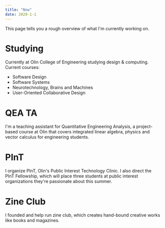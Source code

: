 ```yaml
---
title: "Now"
date: 2020-1-1
---
```


This page tells you a rough overview of what I'm currently working on.

# Studying
Currently at Olin College of Engineering studying design & computing. Current courses:
- Software Design
- Software Systems
- Neurotechnology, Brains and Machines
- User-Oriented Collaborative Design

# QEA TA
I'm a teaching assistant for Quantitative Engineering Analysis, a project-based course at Olin that covers integrated linear algebra, physics and vector calculus for engineering students.

# PInT
I organize PInT, Olin's Public Interest Technology Clinic. I also direct the PInT Fellowship, which will place three students at public interest organizations they're passionate about this summer.

# Zine Club
I founded and help run zine club, which creates hand-bound creative works like books and magazines. 